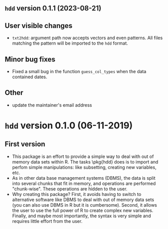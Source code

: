 
## `hdd` version 0.1.1 (2023-08-21)

## User visible changes

 - `txt2hdd`: argument path now accepts vectors and even patterns. All files matching the pattern will be imported to the `hdd` format.

## Minor bug fixes

 - Fixed a small bug in the function `guess_col_types` when the data contained dates.
 
## Other

- update the maintainer's email address

# `hdd` version 0.1.0 (06-11-2019)

## First version

- This package is an effort to provide a simple way to deal with out of memory data sets within R. The tasks \pkg{hdd} does is to import and perfom simple manipulations: like subsetting, creating new variables, etc.
- As in other data base management systems (DBMS), the data is split into several chunks that fit in memory, and operations are performed "chunk-wise". These operations are hidden to the user.
- Why creating this package? First, it avoids having to switch to alternative software like DBMS to deal with out of memory data sets (you can also use DBMS in R but it is cumbersome). Second, it allows the user to use the full power of R to create complex new variables. Finally, and maybe most importantly, the syntax is very simple and requires little effort from the user.
